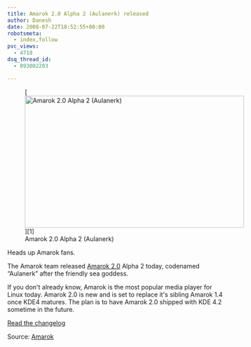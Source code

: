 ```yaml
---
title: Amarok 2.0 Alpha 2 (Aulanerk) released
author: Danesh
date: 2008-07-22T18:52:55+00:00
robotsmeta:
  - index,follow
pvc_views:
  - 4718
dsq_thread_id:
  - 893002203

---
```

<figure style="width: 500px" class="wp-caption alignnone">[<img loading="lazy" title="Amarok 2.0 Alpha 2 (Aulanerk)" src="http://farm4.static.flickr.com/3203/2693579466_b36d174f7b.jpg" alt="Amarok 2.0 Alpha 2 (Aulanerk)" width="500" height="301" />][1]<figcaption class="wp-caption-text">Amarok 2.0 Alpha 2 (Aulanerk)</figcaption></figure>

Heads up Amarok fans.

The Amarok team released [Amarok 2.0][2] Alpha 2 today, codenamed &#8220;Aulanerk&#8221; after the friendly sea goddess.

If you don't already know, Amarok is the most popular media player for Linux today. Amarok 2.0 is new and is set to replace it's sibling Amarok 1.4 once KDE4 matures. The plan is to have Amarok 2.0 shipped with KDE 4.2 sometime in the future.

[Read the changelog][3]

Source: [Amarok][3]

 [1]: http://farm4.static.flickr.com/3203/2693579466_b36d174f7b.jpg
 [2]: http://amarok.kde.org/wiki/FAQ#Amarok_2.0_FAQ
 [3]: http://amarok.kde.org/en/node/529